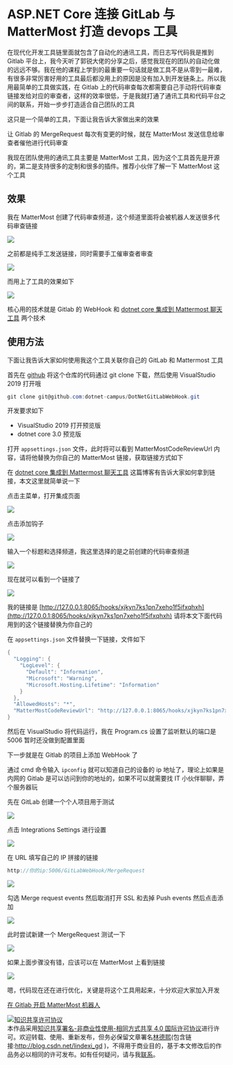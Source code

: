 
# ASP.NET Core 连接 GitLab 与 MatterMost 打造 devops 工具

在现代化开发工具链里面就包含了自动化的通讯工具，而日志写代码我是推到 Gitlab 平台上，我今天听了郭锐大佬的分享之后，感觉我现在的团队的自动化做的远远不够。我在他的课程上学到的最重要一句话就是做工具不是从零到一最难，有很多非常厉害好用的工具最后都没用上的原因是没有加入到开发链条上。所以我用最简单的工具做实践，在 Gitlab 上的代码审查每次都需要自己手动将代码审查链接发给对应的审查者，这样的效率很低，于是我就打通了通讯工具和代码平台之间的联系，开始一步步打造适合自己团队的工具

<!--more-->


<!-- CreateTime:2020/2/1 9:19:58 -->


这只是一个简单的工具，下面让我告诉大家做出来的效果

让 Gitlab 的 MergeRequest 每次有变更的时候，就在 MatterMost 发送信息给审查者催他进行代码审查

我现在团队使用的通讯工具主要是 MatterMost 工具，因为这个工具首先是开源的，第二是支持很多的定制和很多的插件。推荐小伙伴了解一下 MatterMost 这个工具

## 效果

我在 MatterMost 创建了代码审查频道，这个频道里面将会被机器人发送很多代码审查链接

<!-- ![](image/ASP.NET Core 连接 GitLab 与 MatterMost 打造 devops 工具/ASP.NET Core 连接 GitLab 与 MatterMost 打造 devops 工具0.png) -->

![](http://cdn.lindexi.site/lindexi%2F201983172724985)

之前都是纯手工发送链接，同时需要手工催审查者审查

<!-- ![](image/ASP.NET Core 连接 GitLab 与 MatterMost 打造 devops 工具/ASP.NET Core 连接 GitLab 与 MatterMost 打造 devops 工具1.png) -->

![](http://cdn.lindexi.site/lindexi%2F201983173028573)

而用上了工具的效果如下

<!-- ![](image/ASP.NET Core 连接 GitLab 与 MatterMost 打造 devops 工具/ASP.NET Core 连接 GitLab 与 MatterMost 打造 devops 工具2.png) -->

![](http://cdn.lindexi.site/lindexi%2F20198317326951)

核心用的技术就是 Gitlab 的 WebHook 和 [dotnet core 集成到 Mattermost 聊天工具](https://blog.lindexi.com/post/dotnet-core-%E9%9B%86%E6%88%90%E5%88%B0-Mattermost-%E8%81%8A%E5%A4%A9%E5%B7%A5%E5%85%B7.html ) 两个技术

## 使用方法

下面让我告诉大家如何使用我这个工具关联你自己的 GitLab 和 Mattermost 工具

首先在 [github](https://github.com/dotnet-campus/DotNetGitLabWebHook) 将这个仓库的代码通过 git clone 下载，然后使用 VisualStudio 2019 打开哦

```csharp
git clone git@github.com:dotnet-campus/DotNetGitLabWebHook.git
```

开发要求如下

- VisualStudio 2019 打开预览版
- dotnet core 3.0 预览版

打开 `appsettings.json` 文件，此时将可以看到 MatterMostCodeReviewUrl 内容，请将他替换为你自己的 MatterMost 链接，获取链接方式如下

在 [dotnet core 集成到 Mattermost 聊天工具](https://blog.lindexi.com/post/dotnet-core-%E9%9B%86%E6%88%90%E5%88%B0-Mattermost-%E8%81%8A%E5%A4%A9%E5%B7%A5%E5%85%B7.html ) 这篇博客有告诉大家如何拿到链接，本文这里就简单说一下

点击主菜单，打开集成页面

![](http://cdn.lindexi.site/lindexi%2F201951784850976)

<!-- ![](image/dotnet core 集成到 Mattermost 聊天工具/dotnet core 集成到 Mattermost 聊天工具1.png) -->

点击添加钩子

![](http://cdn.lindexi.site/lindexi%2F20195178500833)

<!-- ![](image/dotnet core 集成到 Mattermost 聊天工具/dotnet core 集成到 Mattermost 聊天工具2.png) -->

输入一个标题和选择频道，我这里选择的是之前创建的代码审查频道

![](http://cdn.lindexi.site/lindexi%2F201951785037963)

<!-- ![](image/dotnet core 集成到 Mattermost 聊天工具/dotnet core 集成到 Mattermost 聊天工具3.png) -->

现在就可以看到一个链接了

![](http://cdn.lindexi.site/lindexi%2F201951785122324)

<!-- ![](image/dotnet core 集成到 Mattermost 聊天工具/dotnet core 集成到 Mattermost 聊天工具4.png) -->

我的链接是 [http://127.0.0.1:8065/hooks/xjkyn7ks1pn7xeho1f5ifxqhxh](http://127.0.0.1:8065/hooks/xjkyn7ks1pn7xeho1f5ifxqhxh) 请将本文下面代码用到的这个链接替换为你自己的

在 `appsettings.json` 文件替换一下链接，文件如下

```csharp
{
  "Logging": {
    "LogLevel": {
      "Default": "Information",
      "Microsoft": "Warning",
      "Microsoft.Hosting.Lifetime": "Information"
    }
  },
  "AllowedHosts": "*",
  "MatterMostCodeReviewUrl": "http://127.0.0.1:8065/hooks/xjkyn7ks1pn7xeho1f5ifxqhxh" 
}
```

然后在 VisualStudio 将代码运行，我在 Program.cs 设置了监听默认的端口是 5006 暂时还没做到配置里面

下一步就是在 Gitlab 的项目上添加 WebHook 了

通过 cmd 命令输入 `ipconfig` 就可以知道自己的设备的 ip 地址了，理论上如果是内网的 Gitlab 是可以访问到你的地址的，如果不可以就需要找 IT 小伙伴聊聊，弄个服务器玩

先在 GitLab 创建一个个人项目用于测试

<!-- ![](image/ASP.NET Core 连接 GitLab 与 MatterMost 打造 devops 工具/ASP.NET Core 连接 GitLab 与 MatterMost 打造 devops 工具3.png) -->

![](http://cdn.lindexi.site/lindexi%2F201983174337151)

点击 Integrations Settings 进行设置

<!-- ![](image/ASP.NET Core 连接 GitLab 与 MatterMost 打造 devops 工具/ASP.NET Core 连接 GitLab 与 MatterMost 打造 devops 工具4.png) -->

![](http://cdn.lindexi.site/lindexi%2F201983174358153)

在 URL 填写自己的 IP 拼接的链接

```csharp
http://你的ip:5006/GitLabWebHook/MergeRequest
```

<!-- ![](image/ASP.NET Core 连接 GitLab 与 MatterMost 打造 devops 工具/ASP.NET Core 连接 GitLab 与 MatterMost 打造 devops 工具5.png) -->

![](http://cdn.lindexi.site/lindexi%2F20198317456454)

勾选 Merge request events 然后取消打开 SSL 和去掉 Push events 然后点击添加

<!-- ![](image/ASP.NET Core 连接 GitLab 与 MatterMost 打造 devops 工具/ASP.NET Core 连接 GitLab 与 MatterMost 打造 devops 工具6.png) -->

![](http://cdn.lindexi.site/lindexi%2F201983174556832)

此时尝试新建一个 MergeRequest 测试一下

<!-- ![](image/ASP.NET Core 连接 GitLab 与 MatterMost 打造 devops 工具/ASP.NET Core 连接 GitLab 与 MatterMost 打造 devops 工具7.png) -->

![](http://cdn.lindexi.site/lindexi%2F201983174644565)

如果上面步骤没有错，应该可以在 MatterMost 上看到链接

![](http://cdn.lindexi.site/lindexi%2F20198317326951)

嗯，代码现在还在进行优化，关键是将这个工具用起来，十分欢迎大家加入开发

[在 Gitlab 开启 MatterMost 机器人](https://blog.lindexi.com/post/%E5%9C%A8-Gitlab-%E5%BC%80%E5%90%AF-MatterMost-%E6%9C%BA%E5%99%A8%E4%BA%BA.html )





<a rel="license" href="http://creativecommons.org/licenses/by-nc-sa/4.0/"><img alt="知识共享许可协议" style="border-width:0" src="https://licensebuttons.net/l/by-nc-sa/4.0/88x31.png" /></a><br />本作品采用<a rel="license" href="http://creativecommons.org/licenses/by-nc-sa/4.0/">知识共享署名-非商业性使用-相同方式共享 4.0 国际许可协议</a>进行许可。欢迎转载、使用、重新发布，但务必保留文章署名[林德熙](http://blog.csdn.net/lindexi_gd)(包含链接:http://blog.csdn.net/lindexi_gd )，不得用于商业目的，基于本文修改后的作品务必以相同的许可发布。如有任何疑问，请与我[联系](mailto:lindexi_gd@163.com)。